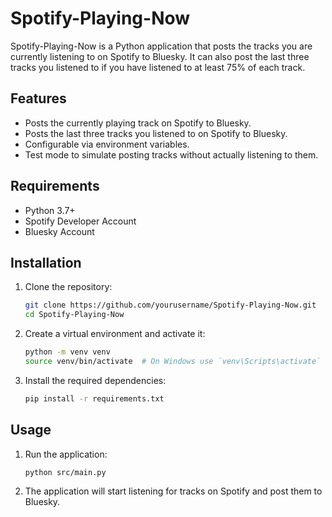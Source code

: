 # Spotify-Playing-Now

Spotify-Playing-Now is a Python application that posts the tracks you are currently listening to on Spotify to Bluesky. It can also post the last three tracks you listened to if you have listened to at least 75% of each track.

## Features

- Posts the currently playing track on Spotify to Bluesky.
- Posts the last three tracks you listened to on Spotify to Bluesky.
- Configurable via environment variables.
- Test mode to simulate posting tracks without actually listening to them.

## Requirements

- Python 3.7+
- Spotify Developer Account
- Bluesky Account

## Installation

1. Clone the repository:

    ```bash
    git clone https://github.com/yourusername/Spotify-Playing-Now.git
    cd Spotify-Playing-Now
    ```

2. Create a virtual environment and activate it:

    ```bash
    python -m venv venv
    source venv/bin/activate  # On Windows use `venv\Scripts\activate`
    ```

3. Install the required dependencies:

    ```bash
    pip install -r requirements.txt
    ```


## Usage

1. Run the application:

    ```bash
    python src/main.py
    ```

2. The application will start listening for tracks on Spotify and post them to Bluesky.

